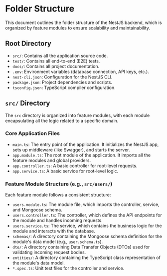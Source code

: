 # Folder Structure

This document outlines the folder structure of the NestJS backend, which is organized by feature modules to ensure scalability and maintainability.

## Root Directory

-   `src/`: Contains all the application source code.
-   `test/`: Contains all end-to-end (E2E) tests.
-   `docs/`: Contains all project documentation.
-   `.env`: Environment variables (database connection, API keys, etc.).
-   `nest-cli.json`: Configuration for the NestJS CLI.
-   `package.json`: Project dependencies and scripts.
-   `tsconfig.json`: TypeScript compiler configuration.

## `src/` Directory

The `src` directory is organized into feature modules, with each module encapsulating all the logic related to a specific domain.

### Core Application Files

-   `main.ts`: The entry point of the application. It initializes the NestJS app, sets up middleware (like Swagger), and starts the server.
-   `app.module.ts`: The root module of the application. It imports all the feature modules and global providers.
-   `app.controller.ts`: A basic controller for root-level requests.
-   `app.service.ts`: A basic service for root-level logic.

### Feature Module Structure (e.g., `src/users/`)

Each feature module follows a consistent structure:

-   `users.module.ts`: The module file, which imports the controller, service, and Mongoose schema.
-   `users.controller.ts`: The controller, which defines the API endpoints for the module and handles incoming requests.
-   `users.service.ts`: The service, which contains the business logic for the module and interacts with the database.
-   `schemas/`: A directory containing the Mongoose schema definition for the module's data model (e.g., `user.schema.ts`).
-   `dto/`: A directory containing Data Transfer Objects (DTOs) used for validating incoming request bodies.
-   `entities/`: A directory containing the TypeScript class representation of the module's data model.
-   `*.spec.ts`: Unit test files for the controller and service.
